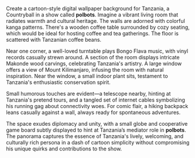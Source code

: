 Create a cartoon-style digital wallpaper background for Tanzania, a Countryball in a show called **polbots**. Imagine a vibrant living room that radiates warmth and cultural heritage. The walls are adorned with colorful kanga patterns. There's a wooden coffee table surrounded by cozy seating, which would be ideal for hosting coffee and tea gatherings. The floor is scattered with Tanzanian coffee beans.

Near one corner, a well-loved turntable plays Bongo Flava music, with vinyl records casually strewn around. A section of the room displays intricate Makonde wood carvings, celebrating Tanzania's artistry. A large window offers a view of Mount Kilimanjaro, infusing the room with natural inspiration. Near the window, a small indoor plant sits, testament to Tanzania's enthusiastic conservation spirit.

Small humorous touches are evident—a telescope nearby, hinting at Tanzania's pretend tours, and a tangled set of internet cables symbolizing his running gag about connectivity woes. For comic flair, a hiking backpack leans casually against a wall, always ready for spontaneous adventures.

The space exudes diplomacy and unity, with a small globe and cooperative game board subtly displayed to hint at Tanzania’s mediator role in **polbots**. The panorama captures the essence of Tanzania's lively, welcoming, and culturally rich persona in a dash of cartoon simplicity without compromising his unique quirks and contributions to the show.